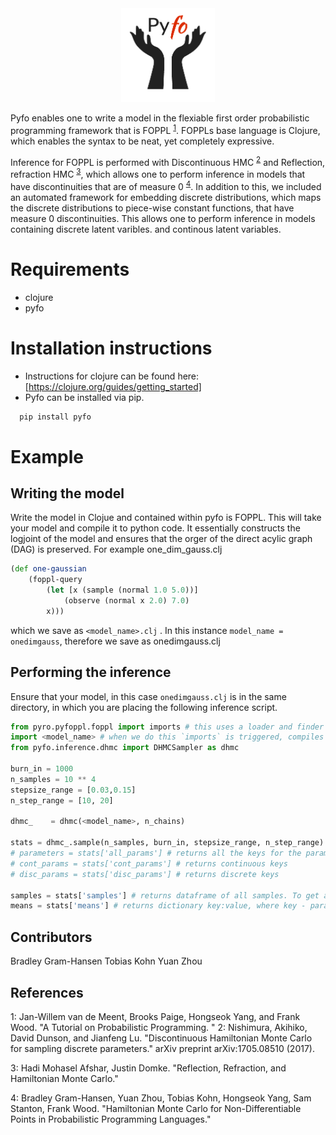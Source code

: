 

<div align="center">
  <a href="https://github.com/bradleygramhansen/pyfo"> <img width="150px" height="150px" src="docs/pyfologo.png"></a>
</div>


Pyfo enables one to write a model in the flexiable first order probabilistic programming framework
that is FOPPL <sup>[1](#fn1)</sup>. FOPPLs base language is Clojure, which enables the syntax to be neat, yet completely expressive.

Inference for FOPPL is performed with Discontinuous HMC <sup>[2](#fn2)</sup> and Reflection, refraction HMC <sup>[3](#fn3)</sup>, which allows one to
perform inference in models that have discontinuities that are of measure 0 <sup>[4](#fn4)</sup>. In addition to this, we included an
automated framework for embedding discrete distributions, which maps the discrete distributions to piece-wise constant functions, that have measure 0
discontinuities. This allows one to perform inference in models containing discrete latent varibles.
and continous latent variables.

# Requirements
 * clojure
 * pyfo

# Installation instructions
 * Instructions for clojure can be found here: [https://clojure.org/guides/getting_started]
 * Pyfo can be installed via pip.
  ```python
    pip install pyfo
   ```


# Example

## Writing the model
Write the model in Clojue and contained within pyfo is FOPPL. This will take your model and compile it to python code.
It essentially constructs the logjoint of the model and ensures that the orger of the direct acylic graph (DAG) is
preserved. For example one_dim_gauss.clj

```clojure
(def one-gaussian
    (foppl-query
        (let [x (sample (normal 1.0 5.0))]
            (observe (normal x 2.0) 7.0)
        x)))
```
which we save as `<model_name>.clj` .  In this instance `model_name = onedimgauss`, therefore we save as onedimgauss.clj
## Performing the inference

Ensure that your model, in this case `onedimgauss.clj` is in the same directory, in which you are placing the following
inference script.

```python
from pyro.pyfoppl.foppl import imports # this uses a loader and finder module.
import <model_name> # when we do this `imports` is triggered, compiles the modle automatically and loads it as a module.
from pyfo.inference.dhmc import DHMCSampler as dhmc

burn_in = 1000
n_samples = 10 ** 4
stepsize_range = [0.03,0.15]
n_step_range = [10, 20]

dhmc_    = dhmc(<model_name>, n_chains)

stats = dhmc_.sample(n_samples, burn_in, stepsize_range, n_step_range)
# parameters = stats['all_params'] # returns all the keys for the parameters
# cont_params = stats['cont_params'] # returns continuous keys
# disc_params = stats['disc_params'] # returns discrete keys

samples = stats['samples'] # returns dataframe of all samples. To get all samples for a given parameter simply do: samples_param = samples[<param_name>]
means = stats['means'] # returns dictionary key:value, where key - parameter , value = mean of parameter
```

## Contributors

Bradley Gram-Hansen
Tobias Kohn
Yuan Zhou

## References

<a name="fn1">1</a>: Jan-Willem van de Meent, Brooks Paige, Hongseok Yang, and Frank Wood. "A Tutorial on Probabilistic Programming.
"
<a name="fn2">2</a>: Nishimura, Akihiko, David Dunson, and Jianfeng Lu. "Discontinuous Hamiltonian Monte Carlo for sampling discrete parameters." arXiv preprint arXiv:1705.08510 (2017).

<a name="fn3">3</a>: Hadi Mohasel Afshar, Justin Domke. "Reflection, Refraction, and Hamiltonian Monte Carlo."

<a name="fn4">4</a>: Bradley Gram-Hansen, Yuan Zhou, Tobias Kohn, Hongseok Yang, Sam Stanton, Frank Wood. "Hamiltonian Monte Carlo for Non-Differentiable Points in Probabilistic Programming Languages."

